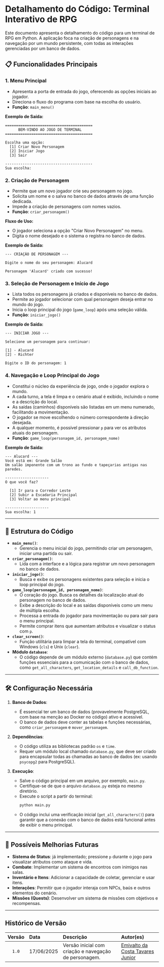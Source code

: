 
# Detalhamento do Código: Terminal Interativo de RPG

Este documento apresenta o detalhamento do código para um terminal de RPG em Python. A aplicação foca na criação de personagens e na navegação por um mundo persistente, com todas as interações gerenciadas por um banco de dados.

## 📋 Funcionalidades Principais

### 1\. **Menu Principal**

  - Apresenta a porta de entrada do jogo, oferecendo as opções iniciais ao jogador.
  - Direciona o fluxo do programa com base na escolha do usuário.
  - **Função**: `main_menu()`

**Exemplo de Saída:**

```
========================================
      BEM-VINDO AO JOGO DE TERMINAL
========================================

Escolha uma opção:
  [1] Criar Novo Personagem
  [2] Iniciar Jogo
  [3] Sair

----------------------------------------
Sua escolha:
```

### 2\. **Criação de Personagem**

  - Permite que um novo jogador crie seu personagem no jogo.
  - Solicita um nome e o salva no banco de dados através de uma função dedicada.
  - Impede a criação de personagens com nomes vazios.
  - **Função**: `criar_personagem()`

**Fluxo de Uso:**

  - O jogador seleciona a opção "Criar Novo Personagem" no menu.
  - Digita o nome desejado e o sistema o registra no banco de dados.

**Exemplo de Saída:**

```
--- CRIAÇÃO DE PERSONAGEM ---

Digite o nome do seu personagem: Alucard

Personagem 'Alucard' criado com sucesso!
```

### 3\. **Seleção de Personagem e Início de Jogo**

  - Lista todos os personagens já criados e disponíveis no banco de dados.
  - Permite ao jogador selecionar com qual personagem deseja entrar no mundo do jogo.
  - Inicia o loop principal do jogo (`game_loop`) após uma seleção válida.
  - **Função**: `iniciar_jogo()`

**Exemplo de Saída:**

```
--- INICIAR JOGO ---

Selecione um personagem para continuar:

[1] - Alucard
[2] - Richter

Digite o ID do personagem: 1
```

### 4\. **Navegação e Loop Principal do Jogo**

  - Constitui o núcleo da experiência de jogo, onde o jogador explora o mundo.
  - A cada turno, a tela é limpa e o cenário atual é exibido, incluindo o nome e a descrição do local.
  - As saídas (caminhos) disponíveis são listadas em um menu numerado, facilitando a movimentação.
  - O jogador se move escolhendo o número correspondente à direção desejada.
  - A qualquer momento, é possível pressionar `p` para ver os atributos atuais do personagem.
  - **Função**: `game_loop(personagem_id, personagem_nome)`

**Exemplo de Saída:**

```
--- Alucard ---
Você está em: Grande Salão
Um salão imponente com um trono ao fundo e tapeçarias antigas nas paredes.

--------------------
O que você faz?

  [1] Ir para o Corredor Leste
  [2] Subir a Escadaria Principal
  [3] Voltar ao menu principal

--------------------
Sua escolha: 1
```

-----

## 📜 Estrutura do Código

  - **`main_menu()`**:
      - Gerencia o menu inicial do jogo, permitindo criar um personagem, iniciar uma partida ou sair.
  - **`criar_personagem()`**:
      - Lida com a interface e a lógica para registrar um novo personagem no banco de dados.
  - **`iniciar_jogo()`**:
      - Busca e exibe os personagens existentes para seleção e inicia o loop principal do jogo.
  - **`game_loop(personagem_id, personagem_nome)`**:
      - O coração do jogo. Busca os detalhes da localização atual do personagem no banco de dados.
      - Exibe a descrição do local e as saídas disponíveis como um menu de múltipla escolha.
      - Processa a entrada do jogador para movimentação ou para sair para o menu principal.
      - Permite comprar itens que aumentam atributos e visualizar o status com `p`.
  - **`clear_screen()`**:
      - Função utilitária para limpar a tela do terminal, compatível com Windows (`cls`) e Unix (`clear`).
  - **Módulo `database`**:
      - O código depende de um módulo externo (`database.py`) que contém funções essenciais para a comunicação com o banco de dados, como `get_all_characters`, `get_location_details` e `call_db_function`.

-----

## 🛠️ Configuração Necessária

1.  **Banco de Dados**:

      - É essencial ter um banco de dados (provavelmente PostgreSQL, com base na menção ao Docker no código) ativo e acessível.
      - O banco de dados deve conter as tabelas e funções necessárias, como `criar_personagem` e `mover_personagem`.

2.  **Dependências**:

      - O código utiliza as bibliotecas padrão `os` e `time`.
      - Requer um módulo local chamado `database.py`, que deve ser criado para encapsular todas as chamadas ao banco de dados (ex: usando `psycopg2` para PostgreSQL).

3.  **Execução**:

      - Salve o código principal em um arquivo, por exemplo, `main.py`.
      - Certifique-se de que o arquivo `database.py` esteja no mesmo diretório.
      - Execute o script a partir do terminal:
        ```bash
        python main.py
        ```
      - O código inclui uma verificação inicial (`get_all_characters()`) para garantir que a conexão com o banco de dados está funcional antes de exibir o menu principal.

-----

## 🔧 Possíveis Melhorias Futuras

  - **Sistema de Status**: já implementado; pressione `p` durante o jogo para visualizar atributos como ataque e vida.
  - **Combate**: Implementar um sistema de encontros com inimigos nas salas.
  - **Inventário e Itens**: Adicionar a capacidade de coletar, gerenciar e usar itens.
  - **Interações**: Permitir que o jogador interaja com NPCs, baús e outros elementos do cenário.
  - **Missões (Quests)**: Desenvolver um sistema de missões com objetivos e recompensas.

-----

## Histórico de Versão

| Versão | Data       | Descrição                                         | Autor(es)      |
| :----: | :--------- | :-------------------------------------------------- | :------------- |
| `1.0`  | 17/06/2025 | Versão inicial com criação e navegação de personagem. | [Emivalto da Costa Tavares Junior](https://github.com/EmivaltoJrr) |